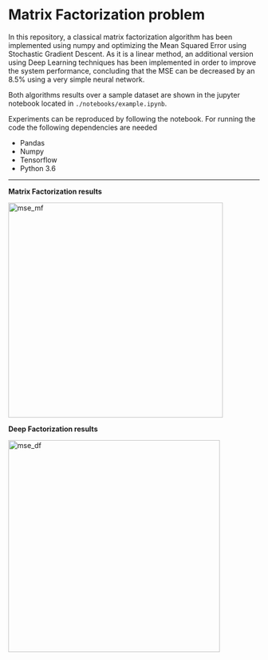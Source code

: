 # Matrix Factorization problem
In this repository, a classical matrix factorization algorithm has been implemented using numpy and optimizing the Mean Squared Error using Stochastic Gradient Descent. As it is a linear method, an additional version using Deep Learning techniques has been implemented in order to improve the system performance, concluding that the MSE can be decreased by an 8.5% using a very simple neural network.

Both algorithms results over a sample dataset are shown in the jupyter notebook located in `./notebooks/example.ipynb`. 

Experiments can be reproduced by following the notebook. For running the code the following dependencies are needed
- Pandas
- Numpy
- Tensorflow
- Python 3.6

<hr/>

**Matrix Factorization results**

<img width="430" alt="mse_mf" src="https://user-images.githubusercontent.com/7207415/43367863-029a5686-9354-11e8-9d94-e11e32b37136.png">

**Deep Factorization results**

<img width="424" alt="mse_df" src="https://user-images.githubusercontent.com/7207415/43367864-02b61b3c-9354-11e8-85dc-bebe0dc46825.png">
